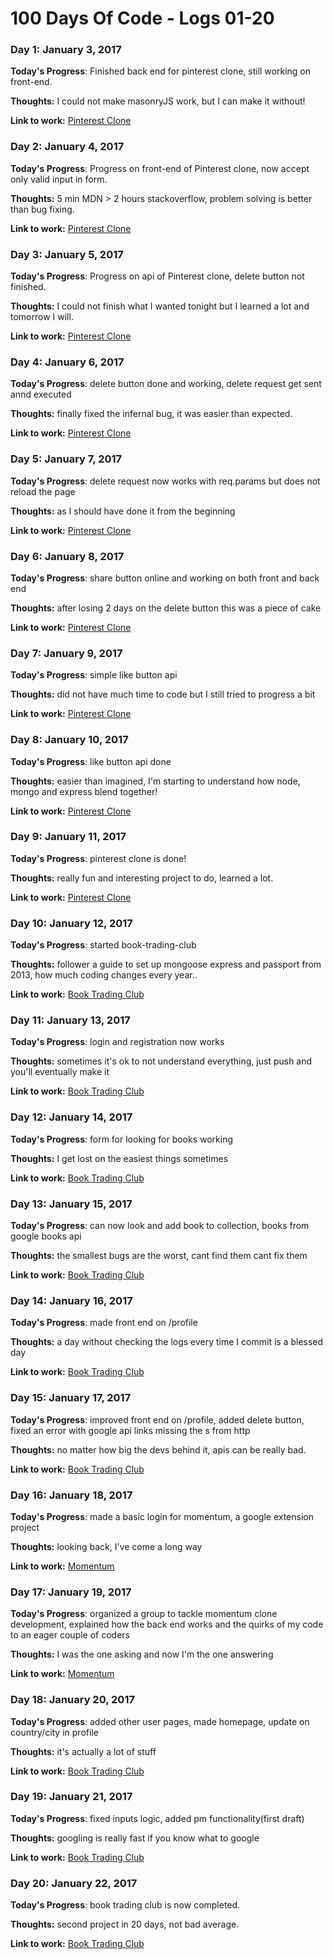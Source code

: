 # 100 Days Of Code - Logs 01-20

### Day 1: January 3, 2017

**Today's Progress**: Finished back end for pinterest clone, still working on front-end.

**Thoughts:** I could not make masonryJS work, but I can make it without!

**Link to work:** [Pinterest Clone](https://github.com/Kornil/pinterest-clone)

### Day 2: January 4, 2017

**Today's Progress**: Progress on front-end of Pinterest clone, now accept only valid input in form.

**Thoughts:** 5 min MDN > 2 hours stackoverflow, problem solving is better than bug fixing.

**Link to work:** [Pinterest Clone](https://github.com/Kornil/pinterest-clone)

### Day 3: January 5, 2017

**Today's Progress**: Progress on api of Pinterest clone, delete button not finished.

**Thoughts:** I could not finish what I wanted tonight but I learned a lot and tomorrow I will.

**Link to work:** [Pinterest Clone](https://github.com/Kornil/pinterest-clone)

### Day 4: January 6, 2017

**Today's Progress**: delete button done and working, delete request get sent annd executed

**Thoughts:** finally fixed the infernal bug, it was easier than expected.

**Link to work:** [Pinterest Clone](https://github.com/Kornil/pinterest-clone)

### Day 5: January 7, 2017

**Today's Progress**: delete request now works with req.params but does not reload the page

**Thoughts:** as I should have done it from the beginning

**Link to work:** [Pinterest Clone](https://github.com/Kornil/pinterest-clone)

### Day 6: January 8, 2017

**Today's Progress**: share button online and working on both front and back end

**Thoughts:** after losing 2 days on the delete button this was a piece of cake

**Link to work:** [Pinterest Clone](https://github.com/Kornil/pinterest-clone)

### Day 7: January 9, 2017

**Today's Progress**: simple like button api

**Thoughts:** did not have much time to code but I still tried to progress a bit

**Link to work:** [Pinterest Clone](https://github.com/Kornil/pinterest-clone)

### Day 8: January 10, 2017

**Today's Progress**: like button api done

**Thoughts:** easier than imagined, I'm starting to understand how node, mongo and express blend together!

**Link to work:** [Pinterest Clone](https://github.com/Kornil/pinterest-clone)

### Day 9: January 11, 2017

**Today's Progress**: pinterest clone is done!

**Thoughts:** really fun and interesting project to do, learned a lot.

**Link to work:** [Pinterest Clone](https://github.com/Kornil/pinterest-clone)

### Day 10: January 12, 2017

**Today's Progress**: started book-trading-club

**Thoughts:** follower a guide to set up mongoose express and passport from 2013, how much coding changes every year..

**Link to work:** [Book Trading Club](https://github.com/Kornil/book-trading-club)

### Day 11: January 13, 2017

**Today's Progress**: login and registration now works

**Thoughts:** sometimes it's ok to not understand everything, just push and you'll eventually make it

**Link to work:** [Book Trading Club](https://github.com/Kornil/book-trading-club)

### Day 12: January 14, 2017

**Today's Progress**: form for looking for books working

**Thoughts:** I get lost on the easiest things sometimes

**Link to work:** [Book Trading Club](https://github.com/Kornil/book-trading-club)

### Day 13: January 15, 2017

**Today's Progress**: can now look and add book to collection, books from google books api

**Thoughts:** the smallest bugs are the worst, cant find them cant fix them

**Link to work:** [Book Trading Club](https://github.com/Kornil/book-trading-club)

### Day 14: January 16, 2017

**Today's Progress**: made front end on /profile

**Thoughts:** a day without checking the logs every time I commit is a blessed day

**Link to work:** [Book Trading Club](https://github.com/Kornil/book-trading-club)

### Day 15: January 17, 2017

**Today's Progress**: improved front end on /profile, added delete button, fixed an error with google api links missing the s from http

**Thoughts:** no matter how big the devs behind it, apis can be really bad.

**Link to work:** [Book Trading Club](https://github.com/Kornil/book-trading-club)

### Day 16: January 18, 2017

**Today's Progress**: made a basic login for momentum, a google extension project

**Thoughts:** looking back, I've come a long way

**Link to work:** [Momentum](https://github.com/EuKats/momentum-clone)

### Day 17: January 19, 2017

**Today's Progress**: organized a group to tackle momentum clone development, explained how the back end works and the quirks of my code to an eager couple of coders

**Thoughts:** I was the one asking and now I'm the one answering

**Link to work:** [Momentum](https://github.com/EuKats/momentum-clone)

### Day 18: January 20, 2017

**Today's Progress**: added other user pages, made homepage, update on country/city in profile

**Thoughts:** it's actually a lot of stuff 

**Link to work:** [Book Trading Club](https://github.com/Kornil/book-trading-club)

### Day 19: January 21, 2017

**Today's Progress**: fixed inputs logic, added pm functionality(first draft)

**Thoughts:** googling is really fast if you know what to google

**Link to work:** [Book Trading Club](https://github.com/Kornil/book-trading-club)

### Day 20: January 22, 2017

**Today's Progress**: book trading club is now completed.

**Thoughts:** second project in 20 days, not bad average.

**Link to work:** [Book Trading Club](https://github.com/Kornil/book-trading-club)

